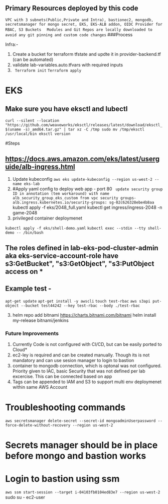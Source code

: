 
## Primary Resources deployed by this code
`VPC with 3 subnets(Public,Private and Intra), bastionec2, mongodb, secretsmanager for mongo secret, EKS, EKS-ALB addon, OIDC Provider for RBAC, S3 Buckets `
 ` Modules and Git Repos are locally downloaded to avoid any git pinning and custom code changes`
###Process 

Infra:- 

1) Create a bucket for terraform tfstate and updte it in provider-backend.tf (can be automated)
2) validate lab-variables.auto.tfvars with required inputs
3) ` Terraform init`
   `Terraform apply`

# EKS

## Make sure you have eksctl and lubectl 
`curl --silent --location "https://github.com/weaveworks/eksctl/releases/latest/download/eksctl_$(uname -s)_amd64.tar.gz" | tar xz -C /tmp
sudo mv /tmp/eksctl /usr/local/bin
eksctl version`

#Steps
## https://docs.aws.amazon.com/eks/latest/userguide/alb-ingress.html
1) Update kubeconfig
`aws eks update-kubeconfig --region us-west-2 --name eks-lab`
2) #Apply yaml config to deploy web app  - port 80
` update security group ID in annotation (tem workaround) with name alb_security_group_eks_custom from vpc security groups- alb.ingress.kubernetes.io/security-groups: sg-02c626328ebe4b8aa`
kubectl apply -f eks/2048_full.yaml 
kubectl get ingress/ingress-2048 -n game-2048
3) privileged container deploymenet 

`kubectl apply -f eks/shell-demo.yaml`
`kubectl exec --stdin --tty shell-demo -- /bin/bash`

## The roles defined in lab-eks-pod-cluster-admin aka eks-service-account-role have s3:GetBucket", "s3:GetObject", "s3:PutObject access on * 
## Example test - 
`apt-get update`
`apt-get install -y awscli`
`touch test-rbac`
`aws s3api put-object --bucket test44242 --key test-rbac --body ./test-rbac`


3) helm repo add bitnami https://charts.bitnami.com/bitnami
helm install my-release bitnami/jenkins

###  Future Improvements
1) Currently Code is not configured with CI/CD, but can be easily ported to Cloud*
2) ec2-ley is required and can be created manually. Though its is not mandatory and can use sesion manager to login to bastion 
3) container to mongodb connection, which is optonal was not configured. Priority given to IAC, basic Security that was not defined per lab excercise. This can be connected based on app
4) Tags can be appended to IAM and S3 to support multi env deploymenet within same AWS Account


# Troubleshooting commands

`aws secretsmanager delete-secret --secret-id mongoadminUserpassword --force-delete-without-recovery --region us-west-2`

# Secrets manager should be in place before mongo and bastion works

# Login to bastion using ssm 

`aws ssm start-session --target i-04103fb0104ed83e7 --region us-west-2`
sudo su - ec2-user 